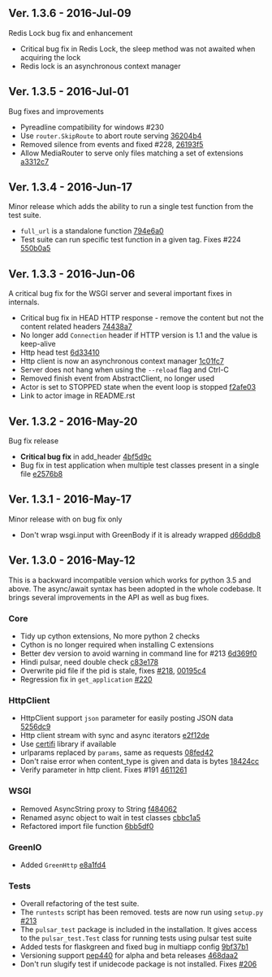 ## Ver. 1.3.6 - 2016-Jul-09

Redis Lock bug fix and enhancement

* Critical bug fix in Redis Lock, the sleep method was not awaited when acquiring the lock
* Redis lock is an asynchronous context manager


## Ver. 1.3.5 - 2016-Jul-01

Bug fixes and improvements

* Pyreadline compatibility for windows #230
* Use ``router.SkipRoute`` to abort route serving [36204b4](https://github.com/quantmind/pulsar/commit/36204b4b1727956266fb2d7c21b36a7377bff696)
* Removed silence from events and fixed #228, [26193f5](https://github.com/quantmind/pulsar/commit/26193f5c9454689fd073dca57459332ef5cb84a5)
* Allow MediaRouter to serve only files matching a set of extensions [a3312c7](https://github.com/quantmind/pulsar/commit/a3312c74b109f1326a9e933c9efdfc66eea34f4d)


## Ver. 1.3.4 - 2016-Jun-17

Minor release which adds the ability to run a single test function from the test suite.

* ``full_url`` is a standalone function [794e6a0](https://github.com/quantmind/pulsar/commit/794e6a0afb22e6dd2c87c7ad26d7f2b9b7cf61db)
* Test suite can run specific test function in a given tag. Fixes #224 [550b0a5](https://github.com/quantmind/pulsar/commit/550b0a5d6a12044480a5baddf6b3d2f0b25c0b32)


## Ver. 1.3.3 - 2016-Jun-06

A critical bug fix for the WSGI server and several important fixes in internals.

* Critical bug fix in HEAD HTTP response - remove the content but not the content related headers [74438a7](https://github.com/quantmind/pulsar/commit/74438a735e661d3dcec4937606b095f2fe87eb31)
* No longer add ``Connection`` header if HTTP version is 1.1 and the value is keep-alive
* Http head test [6d33410](https://github.com/quantmind/pulsar/commit/6d334104295d200f16550e334915c2298f3934ab)
* Http client is now an asynchronous context manager [1c01fc7](https://github.com/quantmind/pulsar/commit/1c01fc755b044eeed57939197e397f89e4a2e650)
* Server does not hang when using the ``--reload`` flag and Ctrl-C
* Removed finish event from AbstractClient, no longer used
* Actor is set to STOPPED state when the event loop is stopped [f2afe03](https://github.com/quantmind/pulsar/commit/f2afe03a290aed9e4f918750c9e7421513fcf4d4)
* Link to actor image in README.rst


## Ver. 1.3.2 - 2016-May-20

Bug fix release

* **Critical bug fix** in add_header [4bf5d9c](https://github.com/quantmind/pulsar/commit/4bf5d9c0c004bfd7084992f384d112b06450a820)
* Bug fix in test application when multiple test classes present in a single file [e2576b8](https://github.com/quantmind/pulsar/commit/e2576b8fa476c89cba61cdccced6d2e6e4b7e038)


## Ver. 1.3.1 - 2016-May-17

Minor release with on bug fix only

* Don't wrap wsgi.input with GreenBody if it is already wrapped [d66ddb8](https://github.com/quantmind/pulsar/commit/d66ddb80fed4a620fb768526c445203dee8f02ce)


## Ver. 1.3.0 - 2016-May-12

This is a backward incompatible version which works for python 3.5 and above.
The async/await syntax has been adopted in the whole codebase. It brings
several improvements in the API as well as bug fixes.

### Core
* Tidy up cython extensions, No more python 2 checks
* Cython is no longer required when installing C extensions
* Better dev version to avoid warning in command line for #213 [6d369f0](https://github.com/quantmind/pulsar/commit/6d369f0a4f4defcbc3083769d2fb0082cc8badb3)
* Hindi pulsar, need double check [c83e178](https://github.com/quantmind/pulsar/commit/c83e1786a7ef7a0ef9870f59e19f9b4099673d5d)
* Overwrite pid file if the pid is stale, fixes [#218](https://github.com/quantmind/pulsar/issues/218), [00195c4](https://github.com/quantmind/pulsar/commit/00195c4dca1c709698a09c0cbf297d9858e90b06)
* Regression fix in ``get_application`` [#220](https://github.com/quantmind/pulsar/issues/220)

### HttpClient
* HttpClient support ``json`` parameter for easily posting JSON data [5256dc9](https://github.com/quantmind/pulsar/commit/5256dc90b185f525c5728445f3554c6fe68ce4e8)
* Http client stream with sync and async iterators [e2f12de](https://github.com/quantmind/pulsar/commit/e2f12dea6fd46dd8eb17a4fd2728301a96dec7b6)
* Use [certifi][] library if available
* urlparams replaced by ``params``, same as requests [08fed42](https://github.com/quantmind/pulsar/commit/08fed4292675a84bef9f4433b05876573f84c4e0)
* Don't raise error when content_type is given and data is bytes [18424cc](https://github.com/quantmind/pulsar/commit/18424cc03d1017c585cd2efed34f7b4616b52e4a)
* Verify parameter in http client. Fixes #191 [4611261](https://github.com/quantmind/pulsar/commit/46112618701e83f2c2de2d37391d2f5efe28b2ad)

### WSGI
* Removed AsyncString proxy to String [f484062](https://github.com/quantmind/pulsar/commit/f484062f2f539ac4ea522ad3b1051d1e5778cd95)
* Renamed async object to wait in test classes [cbbc1a5](https://github.com/quantmind/pulsar/commit/cbbc1a5fbccc70e9f849df42ddfa9da5b301840c)
* Refactored import file function [6bb5df0](https://github.com/quantmind/pulsar/commit/6bb5df0aef5b86cf221916efa9ead30caaaef5fa)

### GreenIO
* Added ``GreenHttp`` [e8a1fd4](https://github.com/quantmind/pulsar/commit/e8a1fd4f994c4733f44968fa5df922fa12bb930c)

### Tests
* Overall refactoring of the test suite.
* The ``runtests`` script has been removed. tests are now run using ``setup.py`` [#213](https://github.com/quantmind/pulsar/issues/213)
* The ``pulsar_test`` package is included in the installation. It gives access to the ``pulsar_test.Test`` class for running tests using pulsar test suite
* Added tests for flaskgreen and fixed bug in multiapp config [9bf37b1](https://github.com/quantmind/pulsar/commit/9bf37b16b6b3cd42737edc50f979df4310b51e08)
* Versioning support [pep440](https://www.python.org/dev/peps/pep-0440/) for alpha and beta releases [468daa2](https://github.com/quantmind/pulsar/commit/468daa2da55ac9628215b93340d19d553e451e62)
* Don't run slugify test if unidecode package is not installed. Fixes [#206](https://github.com/quantmind/pulsar/issues/206)


[certifi]: https://certifi.io
